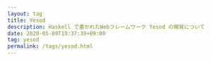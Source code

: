 ```yaml
---
layout: tag
title: Yesod
description: Haskell で書かれたWebフレームワーク Yesod の開発について
date: 2020-05-09T19:37:39+09:00
tag: yesod
permalink: /tags/yesod.html
---
```


